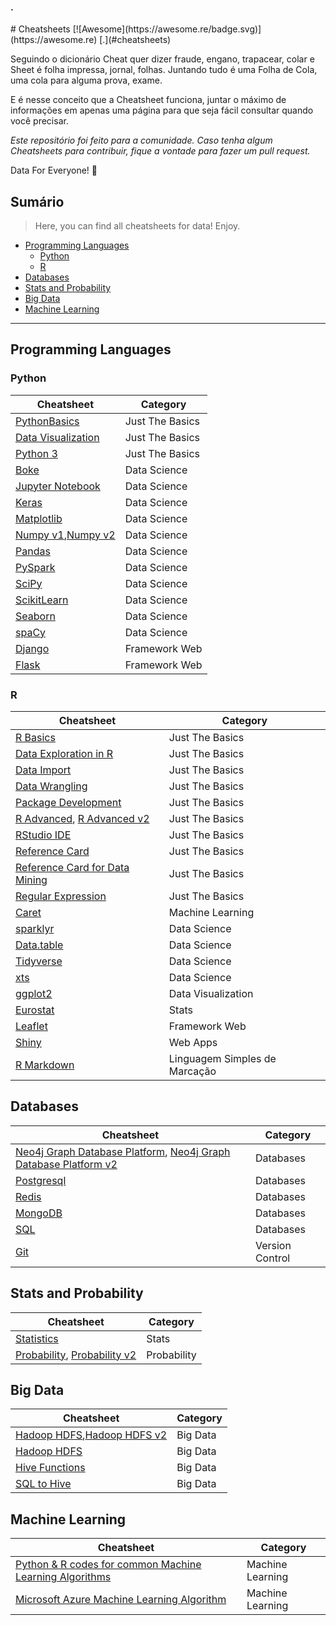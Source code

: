<h4 id="cheatsheets">.</h4>
# Cheatsheets [![Awesome](https://awesome.re/badge.svg)](https://awesome.re) [.](#cheatsheets) 

Seguindo o dicionário Cheat quer dizer fraude, engano, trapacear, colar e Sheet é folha impressa, jornal, folhas. Juntando tudo é uma Folha de Cola, uma cola para alguma prova, exame.

E é nesse conceito que a Cheatsheet funciona, juntar o máximo de informações em apenas uma página para que seja fácil consultar quando você precisar.

*Este repositório foi feito para a comunidade. Caso tenha algum Cheatsheets para contribuir, fique a vontade para fazer um pull request.*

Data For Everyone! 🎲

## Sumário
> Here, you can find all cheatsheets for data! Enjoy.

<!-- toc -->
  * [Programming Languages](#programminglanguages)
    * [Python](#python)
    * [R](#r)
  * [Databases](#databases)
  * [Stats and Probability](#statsandprob)
  * [Big Data](#bigdata)
  * [Machine Learning](#machinelearning) 
--------------------------------------------------
<h2 id="programminglanguages">Programming Languages</h2>

<h3 id="python">Python</h3>

| Cheatsheet | Category | 
| ----------- | ----------- | 
| [PythonBasics](https://github.com/laylacomparin/CheatSheets/blob/main/Python/PythonBasics%20Cheatsheet.pdf) | Just The Basics |
| [Data Visualization](https://github.com/laylacomparin/CheatSheets/blob/main/Python/Data%20Visualisation%20Cheatsheet.jpg) | Just The Basics |
| [Python 3](https://github.com/laylacomparin/CheatSheets/blob/main/Python/Python%203%20Cheat%20Sheet.pdf) | Just The Basics |
| [Boke](https://github.com/laylacomparin/CheatSheets/blob/main/Python/Bokeh%20Cheatsheet.pdf)  | Data Science |
| [Jupyter Notebook](https://github.com/laylacomparin/CheatSheets/blob/main/Python/Jupyter%20Notebook%20Cheatsheet.pdf) | Data Science |
| [Keras](https://github.com/laylacomparin/CheatSheets/blob/main/Python/Keras%20Cheatsheet.pdf) | Data Science |
| [Matplotlib](https://github.com/laylacomparin/CheatSheets/blob/main/Python/Matplotlib%20Cheatsheet.pdf) | Data Science |
| [Numpy v1](https://github.com/laylacomparin/CheatSheets/blob/main/Python/Numpy%20Cheatsheet.pdf),[Numpy v2](https://github.com/laylacomparin/CheatSheets/blob/main/Python/Numpy%20Cheatsheet%20v2.pdf) | Data Science |
| [Pandas](https://github.com/laylacomparin/CheatSheets/blob/main/Python/Pandas%20Cheatsheet.pdf) | Data Science |
| [PySpark](https://github.com/laylacomparin/CheatSheets/blob/main/Python/PySpark%20Cheatsheet.pdf) | Data Science |
| [SciPy](https://github.com/laylacomparin/CheatSheets/blob/main/Python/SciPy%20Cheatsheet.pdf) | Data Science |
| [ScikitLearn](https://github.com/laylacomparin/CheatSheets/blob/main/Python/ScikitLearn%20Cheatsheet.pdf) | Data Science |
| [Seaborn](https://github.com/laylacomparin/CheatSheets/blob/main/Python/Seaborn%20Cheatsheet.pdf) | Data Science |
| [spaCy](https://github.com/laylacomparin/CheatSheets/blob/main/Python/spaCy%20Cheatsheet.pdf) | Data Science |
| [Django](https://github.com/laylacomparin/CheatSheets/blob/main/Python/Django%20Cheatsheet.pdf) | Framework Web | 
| [Flask](https://github.com/laylacomparin/CheatSheets/blob/main/Python/Flask%20Cheatsheet.pdf) | Framework Web | 

<h3 id="r">R</h3>

| Cheatsheet | Category | 
| ----------- | ----------- | 
| [R Basics](https://github.com/laylacomparin/CheatSheets/blob/main/R/R%20Basics%20Cheatsheet.pdf) |Just The Basics |
| [Data Exploration in R](https://github.com/laylacomparin/CheatSheets/blob/main/R/Data%20Exploration%20in%20R%20Cheatsheet.webp) | Just The Basics |
| [Data Import](https://github.com/laylacomparin/CheatSheets/blob/main/R/Data%20Import%20Cheatsheet.pdf) | Just The Basics |
| [Data Wrangling](https://github.com/laylacomparin/CheatSheets/blob/main/R/Data%20Wrangling%20Cheatsheet.pdf) | Just The Basics |
| [Package Development](https://github.com/laylacomparin/CheatSheets/blob/main/R/Package%20Development%20Cheatsheet.pdf) | Just The Basics |
| [R Advanced](https://github.com/laylacomparin/CheatSheets/blob/main/R/R%20Advanced%20Cheatsheet%20v2.pdf), [R Advanced v2](https://github.com/laylacomparin/CheatSheets/blob/main/R/R%20Advanced%20Cheatsheet.pdf) | Just The Basics |
| [RStudio IDE](https://github.com/laylacomparin/CheatSheets/blob/main/R/RStudio%20IDE%20Cheatsheet.pdf) | Just The Basics |
| [Reference Card](https://github.com/laylacomparin/CheatSheets/blob/main/R/Reference%20Card%20Cheatsheet.pdf) | Just The Basics |
| [Reference Card for Data Mining](https://github.com/laylacomparin/CheatSheets/blob/main/R/Reference%20Card%20for%20Data%20Mining%20Cheatsheet.pdf) | Just The Basics |
| [Regular Expression](https://github.com/laylacomparin/CheatSheets/blob/main/R/Regular%20Expression%20Cheatsheet.pdf) | Just The Basics |
| [Caret](https://github.com/laylacomparin/CheatSheets/blob/main/R/Caret%20Cheatsheet.pdf) | Machine Learning |
| [sparklyr](https://github.com/laylacomparin/CheatSheets/blob/main/R/Data%20Science%20in%20Spark%20with%20sparklyr%20Cheatsheet.pdf) | Data Science |
| [Data.table](https://github.com/laylacomparin/CheatSheets/blob/main/R/Data.table%20Cheatsheet.pdf) | Data Science |
| [Tidyverse](https://github.com/laylacomparin/CheatSheets/blob/main/R/Tidyverse%20Cheatsheet.pdf) | Data Science |
| [xts](https://github.com/laylacomparin/CheatSheets/blob/main/R/xts%20Cheatsheet.pdf) | Data Science |
| [ggplot2](https://github.com/laylacomparin/CheatSheets/blob/main/R/ggplot2%20Cheatsheet.pdf) | Data Visualization |
| [Eurostat](https://github.com/laylacomparin/CheatSheets/blob/main/R/Eurostat%20Cheatsheet.pdf) | Stats |
| [Leaflet](https://github.com/laylacomparin/CheatSheets/blob/main/R/Leaflet%20Cheatsheet.pdf) | Framework Web |
| [Shiny](https://github.com/laylacomparin/CheatSheets/blob/main/R/Shiny%20Cheatsheet.pdf) | Web Apps |
| [R Markdown](https://github.com/laylacomparin/CheatSheets/blob/main/R/R%20Markdown%20Cheatsheet.pdf) | Linguagem Simples de Marcação |

<h2 id="databases">Databases</h2>

| Cheatsheet | Category | 
| ----------- | ----------- | 
| [Neo4j Graph Database Platform](https://github.com/laylacomparin/CheatSheets/blob/main/Databases/Neo4j%20Graph%20Database%20Platform%20-%20CheatSheet%20v1.pdf), [Neo4j Graph Database Platform v2](https://github.com/laylacomparin/CheatSheets/blob/main/Databases/Neo4j%20Graph%20Database%20Platform%20-%20CheatSheet%20v2.pdf) | Databases |
| [Postgresql](https://github.com/laylacomparin/CheatSheets/blob/main/Databases/Postgresql%20Cheatsheet.pdf) | Databases |
| [Redis](https://github.com/laylacomparin/CheatSheets/blob/main/Databases/Redis%20CheatSheet.pdf) | Databases |
| [MongoDB](https://github.com/laylacomparin/CheatSheets/blob/main/Databases/MongoDB%20CheatSheet.pdf) | Databases |
| [SQL](https://github.com/laylacomparin/CheatSheets/blob/main/Databases/SQL%20CheatSheet.pdf) | Databases |
| [Git](https://github.com/laylacomparin/CheatSheets/blob/main/Databases/Git%20CheatSheet.pdf) | Version Control |

<h2 id="statsandprob">Stats and Probability</h2>

| Cheatsheet | Category | 
| ----------- | ----------- | 
| [Statistics](https://github.com/laylacomparin/CheatSheets/blob/main/Stats%20and%20Probability/Statistics%20Cheatsheet.pdf) | Stats |
| [Probability](https://github.com/laylacomparin/CheatSheets/blob/main/Stats%20and%20Probability/Probability%20Cheatsheet.pdf), [Probability v2](https://github.com/laylacomparin/CheatSheets/blob/main/Stats%20and%20Probability/Probability%20Cheatsheet%20v2.pdf) | Probability |

<h2 id="bigdata">Big Data</h2>

| Cheatsheet | Category | 
| ----------- | ----------- | 
| [Hadoop HDFS](https://github.com/laylacomparin/CheatSheets/blob/main/Big%20Data/Hadoop%20HDFS%20Command%20Cheatsheet.pdf),[Hadoop HDFS v2](https://github.com/laylacomparin/CheatSheets/blob/main/Big%20Data/Hadoop%20HDFS%20Command%20Cheatsheet%20v2.pdf)  | Big Data |
| [Hadoop HDFS]() | Big Data |
| [Hive Functions](https://github.com/laylacomparin/CheatSheets/blob/main/Big%20Data/Hive%20Functions%20Cheatsheet.pdf) | Big Data |
| [SQL to Hive](https://github.com/laylacomparin/CheatSheets/blob/main/Big%20Data/SQL%20to%20Hive%20Cheatsheet.pdf) | Big Data |

<h2 id="machinelearning">Machine Learning</h2>

| Cheatsheet | Category | 
| ----------- | ----------- | 
| [Python & R codes for common Machine Learning Algorithms](https://github.com/laylacomparin/CheatSheets/blob/main/Machine%20Learning/Python%20%26%20R%20codes%20for%20common%20Machine%20Learning%20Algorithms%20Cheatsheet.webp) | Machine Learning |
| [Microsoft Azure Machine Learning Algorithm](https://github.com/laylacomparin/CheatSheets/blob/main/Machine%20Learning/Microsoft%20Azure%20Machine%20Learning%20Algorithm%20Cheatsheet.pdf) | Machine Learning |

